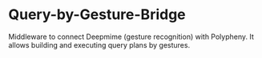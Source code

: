 # Query-by-Gesture-Bridge
Middleware to connect Deepmime (gesture recognition) with Polypheny. It allows building and executing query plans by gestures.
